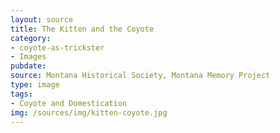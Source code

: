 ```yaml
---
layout: source
title: The Kitten and the Coyote
category: 
- coyote-as-trickster
- Images
pubdate: 
source: Montana Historical Society, Montana Memory Project
type: image
tags: 
- Coyote and Domestication 
img: /sources/img/kitten-coyote.jpg
---
```

